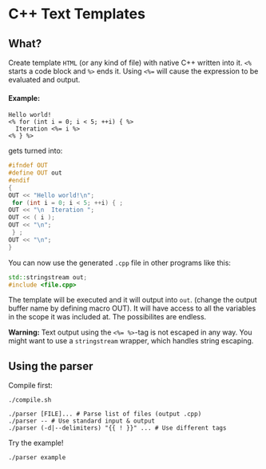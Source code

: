 # C++ Text Templates

## What?
Create template `HTML` (or any kind of file) with native C++ written into it.
`<%` starts a code block and `%>` ends it. Using `<%=` will cause the expression
to be evaluated and output.

#### Example:

```
Hello world!
<% for (int i = 0; i < 5; ++i) { %>
  Iteration <%= i %>
<% } %>
```

gets turned into:

```cpp
#ifndef OUT
#define OUT out
#endif
{
OUT << "Hello world!\n";
 for (int i = 0; i < 5; ++i) { ;
OUT << "\n  Iteration ";
OUT << ( i );
OUT << "\n";
 } ;
OUT << "\n";
}
```

You can now use the generated `.cpp` file in other programs like this:

```cpp
std::stringstream out;
#include <file.cpp>
```

The template will be executed and it will output into `out`. (change the output
buffer name by defining macro OUT).
It will have access to all the variables in the scope it was
included at. The possibilites are endless.

**Warning:** Text output using the `<%= %>`-tag is not escaped in any way. You
might want to use a `stringstream` wrapper, which handles string escaping.

## Using the parser

Compile first:
```
./compile.sh
```

```
./parser [FILE]... # Parse list of files (output .cpp)
./parser -- # Use standard input & output
./parser (-d|--delimiters) "{{ ! }}" ... # Use different tags
```

Try the example!
```
./parser example
```
